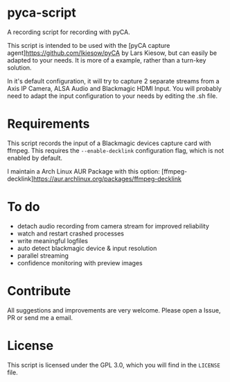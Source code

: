 # pyca-script
A recording script for recording with pyCA.

This script is intended to be used with the [pyCA capture agent]<https://github.com/lkiesow/pyCA> by Lars Kiesow, but can easily be adapted to your needs. It is more of a example, rather than a turn-key solution.

In it's default configuration, it will try to capture 2 separate streams from a
Axis IP Camera, ALSA Audio and Blackmagic HDMI Input. You will probably need to
adapt the input configuration to your needs by editing the .sh file.

# Requirements

This script records the input of a Blackmagic devices capture card with ffmpeg. This requires the `--enable-decklink` configuration flag, which is not enabled by default.

I maintain a Arch Linux AUR Package with this option: [ffmpeg-decklink]<https://aur.archlinux.org/packages/ffmpeg-decklink>

# To do

* detach audio recording from camera stream for improved reliability
* watch and restart crashed processes
* write meaningful logfiles
* auto detect blackmagic device & input resolution
* parallel streaming
* confidence monitoring with preview images

# Contribute

All suggestions and improvements are very welcome. Please open a Issue, PR or send me a email.

# License

This script is licensed under the GPL 3.0, which you will find in the `LICENSE` file.
